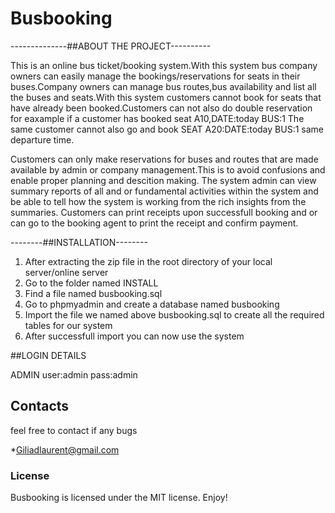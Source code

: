 # Busbooking

 --------------##ABOUT THE PROJECT----------
 
This is an online bus ticket/booking system.With this system bus company owners can easily manage the bookings/reservations for seats in their buses.Company owners can manage bus routes,bus availability and list all the buses and seats.With this system customers cannot book for seats that have already been booked.Customers can not also do double reservation for eaxample if a customer has booked seat A10,DATE:today BUS:1 The same customer cannot also go and book SEAT A20:DATE:today BUS:1 same departure time.

Customers can only make reservations for buses and routes that are made available by admin or company management.This is to avoid confusions and enable proper planning and descition making.
The system admin can view summary reports of all and or fundamental activities within the system and be able to tell how the system is working from the rich insights from the summaries.
Customers can print receipts upon successfull booking and or can go to the booking agent to print the receipt and confirm payment.

 --------##INSTALLATION--------
 
1. After extracting the zip file in the root directory of your local server/online server
2. Go to the folder named INSTALL
3. Find a file named busbooking.sql
4. Go to phpmyadmin and create a database named busbooking
5. Import the file we named above busbooking.sql to create all the required tables for our system
6. After successfull import you can now use the system

 ##LOGIN DETAILS
 
ADMIN
user:admin
pass:admin

## Contacts
feel free to contact if any bugs

*Giliadlaurent@gmail.com

### License

Busbooking is licensed under the MIT license. Enjoy!

